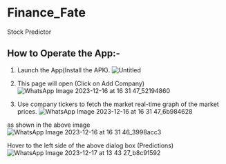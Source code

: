# Finance_Fate

Stock Predictor

## How to Operate the App:-
1. Launch the App(Install the APK).
![Untitled](https://github.com/Cs7dev/finance_fate/assets/93176514/66754f42-f88b-4390-b80c-ba93e34597e2)


2. This page will open (Click on Add Company)
![WhatsApp Image 2023-12-16 at 16 31 47_52194860](https://github.com/Cs7dev/finance_fate/assets/93176514/a2f3cf7c-0ba6-4b99-8818-138f206b561d)
3. Use company tickers to fetch the market real-time graph of the market prices.
![WhatsApp Image 2023-12-16 at 16 31 47_6b984628](https://github.com/Cs7dev/finance_fate/assets/93176514/f39a6eb6-a9c9-4a32-a834-72736abd2303)


as shown in the above image
![WhatsApp Image 2023-12-16 at 16 31 46_3998acc3](https://github.com/Cs7dev/finance_fate/assets/93176514/a76b1fa9-9882-46f4-b42b-b0cdd6414c62)

Hover to the left side of the above dialog box (Predictions)
![WhatsApp Image 2023-12-17 at 13 43 27_b8c91592](https://github.com/Cs7dev/finance_fate/assets/93176514/eea35dfc-bdb9-4654-b380-48504df17aa4)







